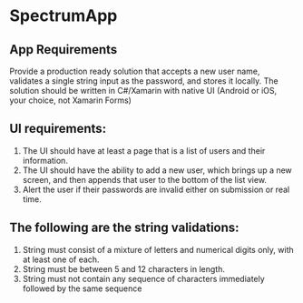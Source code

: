 # SpectrumApp

## App Requirements

Provide a production ready solution that accepts a new user name, validates a single string input as the password, and
stores it locally. The solution should be written in C#/Xamarin with native UI (Android or iOS, your choice, not Xamarin
Forms)

## UI requirements:
1. The UI should have at least a page that is a list of users and their information.
2. The UI should have the ability to add a new user, which brings up a new screen, and then appends that user to the
bottom of the list view.
3. Alert the user if their passwords are invalid either on submission or real time.

## The following are the string validations:
1. String must consist of a mixture of letters and numerical digits only, with at least one of each.
2. String must be between 5 and 12 characters in length.
3. String must not contain any sequence of characters immediately followed by the same sequence
